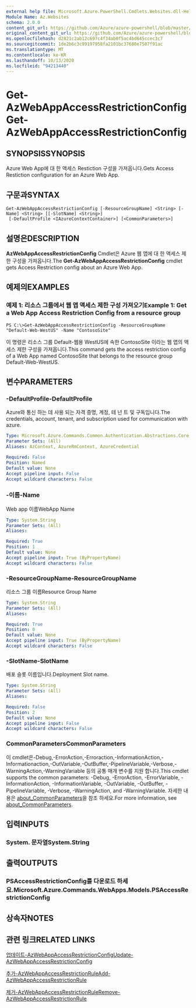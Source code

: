 ```yaml
---
external help file: Microsoft.Azure.PowerShell.Cmdlets.Websites.dll-Help.xml
Module Name: Az.Websites
schema: 2.0.0
content_git_url: https://github.com/Azure/azure-powershell/blob/master/src/Websites/Websites/help/Get-AzWebAppAccessRestrictionConfig.md
original_content_git_url: https://github.com/Azure/azure-powershell/blob/master/src/Websites/Websites/help/Get-AzWebAppAccessRestrictionConfig.md
ms.openlocfilehash: d2821c2ab12c697c4f34ab0f5ac4bd645ccec3c7
ms.sourcegitcommit: 1de2b6c3c99197958fa2101bc37680e7507f91ac
ms.translationtype: MT
ms.contentlocale: ko-KR
ms.lasthandoff: 10/13/2020
ms.locfileid: "94213440"
---
```

# <span data-ttu-id="91329-101">Get-AzWebAppAccessRestrictionConfig</span><span class="sxs-lookup"><span data-stu-id="91329-101">Get-AzWebAppAccessRestrictionConfig</span></span>

## <span data-ttu-id="91329-102">SYNOPSIS</span><span class="sxs-lookup"><span data-stu-id="91329-102">SYNOPSIS</span></span>
<span data-ttu-id="91329-103">Azure Web App에 대 한 액세스 Restiction 구성을 가져옵니다.</span><span class="sxs-lookup"><span data-stu-id="91329-103">Gets Access Restiction configuration for an Azure Web App.</span></span>

## <span data-ttu-id="91329-104">구문과</span><span class="sxs-lookup"><span data-stu-id="91329-104">SYNTAX</span></span>

```
Get-AzWebAppAccessRestrictionConfig [-ResourceGroupName] <String> [-Name] <String> [[-SlotName] <String>]
 [-DefaultProfile <IAzureContextContainer>] [<CommonParameters>]
```

## <span data-ttu-id="91329-105">설명은</span><span class="sxs-lookup"><span data-stu-id="91329-105">DESCRIPTION</span></span>
<span data-ttu-id="91329-106">**AzWebAppAccessRestrictionConfig** Cmdlet은 Azure 웹 앱에 대 한 액세스 제한 구성을 가져옵니다.</span><span class="sxs-lookup"><span data-stu-id="91329-106">The **Get-AzWebAppAccessRestrictionConfig** cmdlet gets Access Restriction config about an Azure Web App.</span></span>

## <span data-ttu-id="91329-107">예제의</span><span class="sxs-lookup"><span data-stu-id="91329-107">EXAMPLES</span></span>

### <span data-ttu-id="91329-108">예제 1: 리소스 그룹에서 웹 앱 액세스 제한 구성 가져오기</span><span class="sxs-lookup"><span data-stu-id="91329-108">Example 1: Get a Web App Access Restriction Config from a resource group</span></span>
```
PS C:\>Get-AzWebAppAccessRestrictionConfig -ResourceGroupName "Default-Web-WestUS" -Name "ContosoSite"
```

<span data-ttu-id="91329-109">이 명령은 리소스 그룹 Default-웹용 WestUS에 속한 ContosoSite 이라는 웹 앱의 액세스 제한 구성을 가져옵니다.</span><span class="sxs-lookup"><span data-stu-id="91329-109">This command gets the access restriction config of a Web App named ContosoSite that belongs to the resource group Default-Web-WestUS.</span></span>

## <span data-ttu-id="91329-110">변수</span><span class="sxs-lookup"><span data-stu-id="91329-110">PARAMETERS</span></span>

### <span data-ttu-id="91329-111">-DefaultProfile</span><span class="sxs-lookup"><span data-stu-id="91329-111">-DefaultProfile</span></span>
<span data-ttu-id="91329-112">Azure와 통신 하는 데 사용 되는 자격 증명, 계정, 테 넌 트 및 구독입니다.</span><span class="sxs-lookup"><span data-stu-id="91329-112">The credentials, account, tenant, and subscription used for communication with azure.</span></span>

```yaml
Type: Microsoft.Azure.Commands.Common.Authentication.Abstractions.Core.IAzureContextContainer
Parameter Sets: (All)
Aliases: AzContext, AzureRmContext, AzureCredential

Required: False
Position: Named
Default value: None
Accept pipeline input: False
Accept wildcard characters: False
```

### <span data-ttu-id="91329-113">-이름</span><span class="sxs-lookup"><span data-stu-id="91329-113">-Name</span></span>
<span data-ttu-id="91329-114">Web app 이름</span><span class="sxs-lookup"><span data-stu-id="91329-114">WebApp Name</span></span>

```yaml
Type: System.String
Parameter Sets: (All)
Aliases:

Required: True
Position: 1
Default value: None
Accept pipeline input: True (ByPropertyName)
Accept wildcard characters: False
```

### <span data-ttu-id="91329-115">-ResourceGroupName</span><span class="sxs-lookup"><span data-stu-id="91329-115">-ResourceGroupName</span></span>
<span data-ttu-id="91329-116">리소스 그룹 이름</span><span class="sxs-lookup"><span data-stu-id="91329-116">Resource Group Name</span></span>

```yaml
Type: System.String
Parameter Sets: (All)
Aliases:

Required: True
Position: 0
Default value: None
Accept pipeline input: True (ByPropertyName)
Accept wildcard characters: False
```

### <span data-ttu-id="91329-117">-SlotName</span><span class="sxs-lookup"><span data-stu-id="91329-117">-SlotName</span></span>
<span data-ttu-id="91329-118">배포 슬롯 이름입니다.</span><span class="sxs-lookup"><span data-stu-id="91329-118">Deployment Slot name.</span></span>

```yaml
Type: System.String
Parameter Sets: (All)
Aliases:

Required: False
Position: 2
Default value: None
Accept pipeline input: False
Accept wildcard characters: False
```

### <span data-ttu-id="91329-119">CommonParameters</span><span class="sxs-lookup"><span data-stu-id="91329-119">CommonParameters</span></span>
<span data-ttu-id="91329-120">이 cmdlet은-Debug,-ErrorAction,-Erroraction,-InformationAction,-Informationaction,-OutVariable,-OutBuffer,-PipelineVariable,-Verbose,-WarningAction,-WarningVariable 등의 공통 매개 변수를 지원 합니다.</span><span class="sxs-lookup"><span data-stu-id="91329-120">This cmdlet supports the common parameters: -Debug, -ErrorAction, -ErrorVariable, -InformationAction, -InformationVariable, -OutVariable, -OutBuffer, -PipelineVariable, -Verbose, -WarningAction, and -WarningVariable.</span></span> <span data-ttu-id="91329-121">자세한 내용은 [about_CommonParameters](http://go.microsoft.com/fwlink/?LinkID=113216)을 참조 하세요.</span><span class="sxs-lookup"><span data-stu-id="91329-121">For more information, see [about_CommonParameters](http://go.microsoft.com/fwlink/?LinkID=113216).</span></span>

## <span data-ttu-id="91329-122">입력</span><span class="sxs-lookup"><span data-stu-id="91329-122">INPUTS</span></span>

### <span data-ttu-id="91329-123">System. 문자열</span><span class="sxs-lookup"><span data-stu-id="91329-123">System.String</span></span>

## <span data-ttu-id="91329-124">출력</span><span class="sxs-lookup"><span data-stu-id="91329-124">OUTPUTS</span></span>

### <span data-ttu-id="91329-125">PSAccessRestrictionConfig를 다운로드 하세요.</span><span class="sxs-lookup"><span data-stu-id="91329-125">Microsoft.Azure.Commands.WebApps.Models.PSAccessRestrictionConfig</span></span>

## <span data-ttu-id="91329-126">상속자</span><span class="sxs-lookup"><span data-stu-id="91329-126">NOTES</span></span>

## <span data-ttu-id="91329-127">관련 링크</span><span class="sxs-lookup"><span data-stu-id="91329-127">RELATED LINKS</span></span>

[<span data-ttu-id="91329-128">업데이트-AzWebAppAccessRestrictionConfig</span><span class="sxs-lookup"><span data-stu-id="91329-128">Update-AzWebAppAccessRestrictionConfig</span></span>](./Update-AzWebAppAccessRestrictionConfig.md)

[<span data-ttu-id="91329-129">추가-AzWebAppAccessRestrictionRule</span><span class="sxs-lookup"><span data-stu-id="91329-129">Add-AzWebAppAccessRestrictionRule</span></span>](./Add-AzWebAppAccessRestrictionRule.md)

[<span data-ttu-id="91329-130">제거-AzWebAppAccessRestrictionRule</span><span class="sxs-lookup"><span data-stu-id="91329-130">Remove-AzWebAppAccessRestrictionRule</span></span>](./Remove-AzWebAppAccessRestrictionRule.md)
